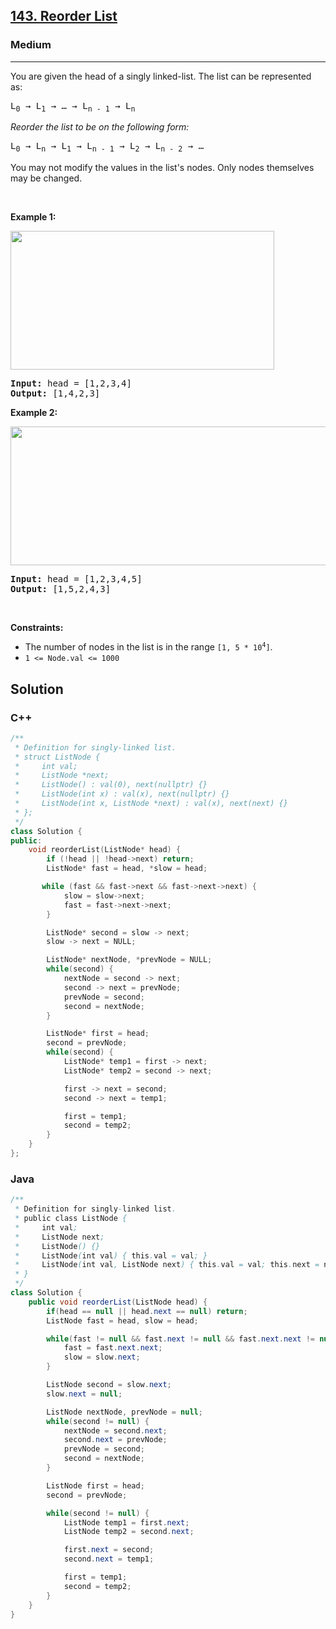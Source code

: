 <h2><a href="https://leetcode.com/problems/reorder-list/">143. Reorder List</a></h2><h3>Medium</h3><hr><div><p>You are given the head of a singly linked-list. The list can be represented as:</p>

<pre>L<sub>0</sub> → L<sub>1</sub> → … → L<sub>n - 1</sub> → L<sub>n</sub>
</pre>

<p><em>Reorder the list to be on the following form:</em></p>

<pre>L<sub>0</sub> → L<sub>n</sub> → L<sub>1</sub> → L<sub>n - 1</sub> → L<sub>2</sub> → L<sub>n - 2</sub> → …
</pre>

<p>You may not modify the values in the list's nodes. Only nodes themselves may be changed.</p>

<p>&nbsp;</p>
<p><strong class="example">Example 1:</strong></p>
<img alt="" src="https://assets.leetcode.com/uploads/2021/03/04/reorder1linked-list.jpg" style="width: 422px; height: 222px;">
<pre><strong>Input:</strong> head = [1,2,3,4]
<strong>Output:</strong> [1,4,2,3]
</pre>

<p><strong class="example">Example 2:</strong></p>
<img alt="" src="https://assets.leetcode.com/uploads/2021/03/09/reorder2-linked-list.jpg" style="width: 542px; height: 222px;">
<pre><strong>Input:</strong> head = [1,2,3,4,5]
<strong>Output:</strong> [1,5,2,4,3]
</pre>

<p>&nbsp;</p>
<p><strong>Constraints:</strong></p>

<ul>
	<li>The number of nodes in the list is in the range <code>[1, 5 * 10<sup>4</sup>]</code>.</li>
	<li><code>1 &lt;= Node.val &lt;= 1000</code></li>
</ul>
</div>

## Solution
### C++
```c++
/**
 * Definition for singly-linked list.
 * struct ListNode {
 *     int val;
 *     ListNode *next;
 *     ListNode() : val(0), next(nullptr) {}
 *     ListNode(int x) : val(x), next(nullptr) {}
 *     ListNode(int x, ListNode *next) : val(x), next(next) {}
 * };
 */
class Solution {
public:
    void reorderList(ListNode* head) {
        if (!head || !head->next) return;
        ListNode* fast = head, *slow = head;

       while (fast && fast->next && fast->next->next) {
            slow = slow->next;
            fast = fast->next->next;
        }

        ListNode* second = slow -> next;
        slow -> next = NULL;

        ListNode* nextNode, *prevNode = NULL;
        while(second) {
            nextNode = second -> next;
            second -> next = prevNode;
            prevNode = second;
            second = nextNode;
        }

        ListNode* first = head;
        second = prevNode;
        while(second) {
            ListNode* temp1 = first -> next;
            ListNode* temp2 = second -> next;

            first -> next = second;
            second -> next = temp1;

            first = temp1;
            second = temp2;
        }
    }
};
```

### Java
```java
/**
 * Definition for singly-linked list.
 * public class ListNode {
 *     int val;
 *     ListNode next;
 *     ListNode() {}
 *     ListNode(int val) { this.val = val; }
 *     ListNode(int val, ListNode next) { this.val = val; this.next = next; }
 * }
 */
class Solution {
    public void reorderList(ListNode head) {
        if(head == null || head.next == null) return;
        ListNode fast = head, slow = head;

        while(fast != null && fast.next != null && fast.next.next != null) {
            fast = fast.next.next;
            slow = slow.next;
        }

        ListNode second = slow.next;
        slow.next = null;

        ListNode nextNode, prevNode = null;
        while(second != null) {
            nextNode = second.next;
            second.next = prevNode;
            prevNode = second;
            second = nextNode;
        }

        ListNode first = head;
        second = prevNode;

        while(second != null) {
            ListNode temp1 = first.next;
            ListNode temp2 = second.next;

            first.next = second;
            second.next = temp1;

            first = temp1;
            second = temp2;
        }
    }
}
```